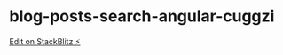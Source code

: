 # blog-posts-search-angular-cuggzi

[Edit on StackBlitz ⚡️](https://stackblitz.com/edit/blog-posts-search-angular-cuggzi)